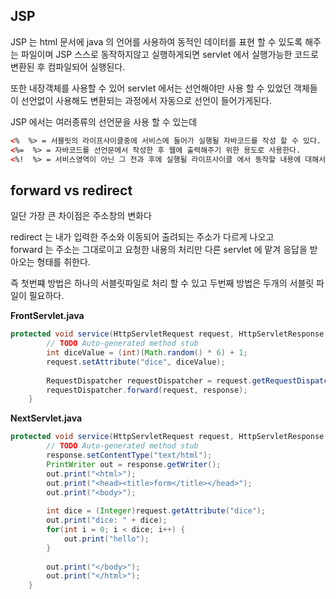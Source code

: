 ## JSP
JSP 는 html 문서에 java 의 언어를 사용하여 동적인 데이터를 표현 할 수 있도록 해주는 파일이며 JSP 스스로 동작하지않고 실행하게되면 servlet 에서 실행가능한 코드로 변환된 후 컴파일되어 실행된다. 
  
또한 내장객체를 사용할 수 있어 servlet 에서는 선언해야만 사용 할 수 있었던 객체들이 선언없이 사용해도 변환되는 과정에서 자동으로 선언이 들어가게된다.
  
JSP 에서는 여러종류의 선언문을 사용 할 수 있는데 
```html
<%  %> = 서블릿의 라이프사이클중에 서비스에 들어가 실행될 자바코드를 작성 할 수 있다.
<%=  %> = 자바코드를 선언문에서 작성한 후 웹에 출력해주기 위한 용도로 사용한다.
<%!  %> = 서비스영역이 아닌 그 전과 후에 실행될 라이프사이클 에서 동작할 내용에 대해서 직접 선언하고 작성 할 수 있다.
```

## forward vs redirect
일단 가장 큰 차이점은 주소창의 변화다 
  
redirect 는 내가 입력한 주소와 이동되어 출려되는 주소가 다르게 나오고  
forward 는 주소는 그대로이고 요청한 내용의 처리만 다른 servlet 에 맡겨 응답을 받아오는 형태를 취한다.
  
즉 첫번쨰 방법은 하나의 서블릿파일로 처리 할 수 있고 두번째 방법은 두개의 서블릿 파일이 필요하다. 


**FrontServlet.java**
```java
protected void service(HttpServletRequest request, HttpServletResponse response) throws ServletException, IOException {
		// TODO Auto-generated method stub
		int diceValue = (int)(Math.random() * 6) + 1;
		request.setAttribute("dice", diceValue);
		
		RequestDispatcher requestDispatcher = request.getRequestDispatcher("/next");
		requestDispatcher.forward(request, response);
	}
```


**NextServlet.java**
```java
protected void service(HttpServletRequest request, HttpServletResponse response) throws ServletException, IOException {
		// TODO Auto-generated method stub
		response.setContentType("text/html");
		PrintWriter out = response.getWriter();
		out.print("<html>");
		out.print("<head><title>form</title></head>");
		out.print("<body>");
		
		int dice = (Integer)request.getAttribute("dice");
		out.print("dice: " + dice);
		for(int i = 0; i < dice; i++) {
			out.print("hello");
		}
		
		out.print("</body>");
		out.print("</html>");
	}
```